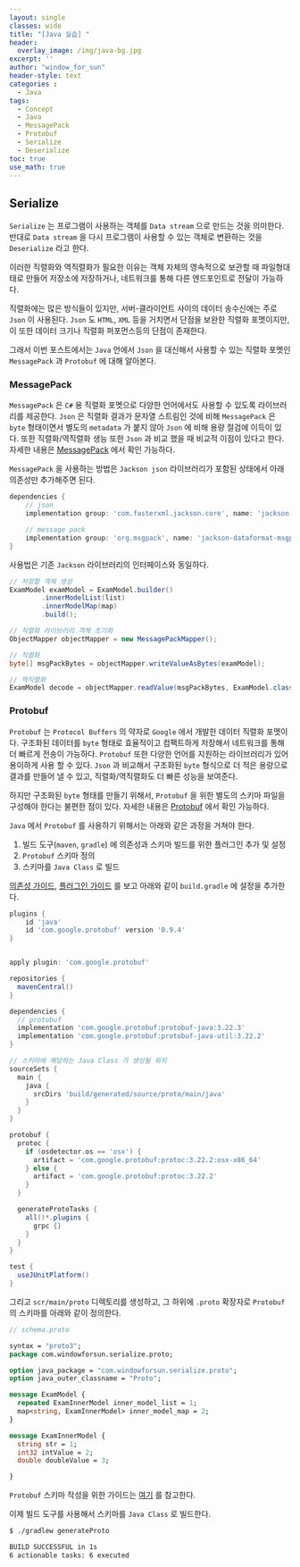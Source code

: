 ```yaml
--- 
layout: single
classes: wide
title: "[Java 실습] "
header:
  overlay_image: /img/java-bg.jpg 
excerpt: ''
author: "window_for_sun"
header-style: text
categories :
  - Java
tags:
  - Concept
  - Java
  - MessagePack
  - Protobuf
  - Serialize
  - Deserialize
toc: true 
use_math: true
---  
```


## Serialize
`Serialize` 는 프로그램이 사용하는 객체를 `Data stream` 으로 만드는 것을 의미한다. 
반대로 `Data stream` 을 다시 프로그램이 사용할 수 있는 객체로 변환하는 것을 `Deserialize` 라고 한다.  

이러한 직렬화와 역직렬화가 필요한 이유는 객체 자체의 영속적으로 보관할 때 파일형대태로 만들어 저장소에 저장하거나, 
네트워크를 통해 다른 엔드포인트로 전달이 가능하다.  

직렬화에는 많은 방식들이 있지만, 서버-클라이언트 사이의 데이터 송수신에는 주로 `Json` 이 사용된다. 
`Json` 도 `HTML`, `XML` 등을 거치면서 단점을 보완한 직렬화 포멧이지만, 
이 또한 데이터 크기나 직렬화 퍼포먼스등의 단점이 존재한다.  

그래서 이번 포스트에서는 `Java` 언에서 `Json` 을 대신해서 사용할 수 있는 직렬화 포멧인 `MessagePack` 과 `Protobuf` 에 대해 알아본다.  

### MessagePack
`MessagePack` 은 `C#` 용 직렬화 포멧으로 다양한 언어에서도 사용할 수 있도록 라이브러리를 제공한다. 
`Json` 은 직렬화 결과가 문자열 스트림인 것에 비해 `MessagePack` 은 `byte` 형태이면서 별도의 `metadata` 가 
붙지 않아 `Json` 에 비해 용량 절검에 이득이 있다. 
또한 직렬화/역직렬화 생능 또한 `Json` 과 비교 했을 때 비교적 이점이 있다고 한다. 
자세한 내용은 [MessagePack](https://msgpack.org/)
에서 확인 가능하다.  

`MessagePack` 을 사용하는 방법은 `Jackson json` 라이브러리가 포함된 상태에서 
아래 의존성만 추가해주면 된다.  

```groovy
dependencies {
    // json
    implementation group: 'com.fasterxml.jackson.core', name: 'jackson-databind', version: '2.15.2'

    // message pack
    implementation group: 'org.msgpack', name: 'jackson-dataformat-msgpack', version: '0.9.5'
}
```  

사용법은 기존 `Jackson` 라이브러리의 인터페이스와 동일하다.  

```java
// 저장할 객체 생성
ExamModel examModel = ExamModel.builder()
        .innerModelList(list)
        .innerModelMap(map)
        .build();

// 직렬화 라이브러리 객체 초기화
ObjectMapper objectMapper = new MessagePackMapper();

// 직렬화
byte[] msgPackBytes = objectMapper.writeValueAsBytes(examModel);

// 역직렬화
ExamModel decode = objectMapper.readValue(msgPackBytes, ExamModel.class);
```  

### Protobuf
`Protobuf` 는 `Protocol Buffers` 의 약자로 `Google` 에서 개발한 데이터 직렬화 포멧이다. 
구조화된 데이터를 `byte` 형태로 효율적이고 컴팩트하게 저장해서 네트워크를 통해 더 빠르게 전송이 가능하다. 
`Protobuf` 또한 다양한 언어를 지원하는 라이브러리가 있어 용이하게 사용 할 수 있다. 
`Json` 과 비교해서 구조화된 `byte` 형식으로 더 적은 용량으로 결과를 만들어 낼 수 있고, 
직렬화/역직렬화도 더 빠른 성능을 보여준다.  

하지만 구조화된 `byte` 형태를 만들기 위해서, `Protobuf` 을 위한 별도의 스키마 파일을 구성해야 한다는 
불편한 점이 있다. 
자세한 내용은 [Protobuf](https://protobuf.dev/)
에서 확인 가능하다.  

`Java` 에서 `Protobuf` 를 사용하기 위해서는 아래와 같은 과정을 거쳐야 한다.  

1. 빌드 도구(`maven`, `gradle`) 에 의존성과 스키마 빌드를 위한 플러그인 추가 및 설정
2. `Protobuf` 스키마 정의
3. 스키마를 `Java Class` 로 빌드

[의존성 가이드](https://github.com/protocolbuffers/protobuf/tree/main/java),
[플러그인 가이드](https://github.com/google/protobuf-gradle-plugin)
를 보고 아래와 같이 `build.gradle` 에 설정을 추가한다.  

```groovy
plugins {
    id 'java'
    id 'com.google.protobuf' version '0.9.4'
}


apply plugin: 'com.google.protobuf'

repositories {
  mavenCentral()
}

dependencies {
  // protobuf
  implementation 'com.google.protobuf:protobuf-java:3.22.3'
  implementation 'com.google.protobuf:protobuf-java-util:3.22.2'
}

// 스키마에 해당하는 Java Class 가 생성될 위치
sourceSets {
  main {
    java {
      srcDirs 'build/generated/source/proto/main/java'
    }
  }
}

protobuf {
  protoc {
    if (osdetector.os == 'osx') {
      artifact = 'com.google.protobuf:protoc:3.22.2:osx-x86_64'
    } else {
      artifact = 'com.google.protobuf:protoc:3.22.2'
    }
  }

  generateProtoTasks {
    all()*.plugins {
      grpc {}
    }
  }
}

test {
  useJUnitPlatform()
}
```  

그리고 `scr/main/proto` 디렉토리를 생성하고, 
그 하위에 `.proto` 확장자로 `Protobuf` 의 스키마를 아래와 같이 정의한다.  

```protobuf
// schema.proto

syntax = "proto3";
package com.windowforsun.serialize.proto;

option java_package = "com.windowforsun.serialize.proto";
option java_outer_classname = "Proto";

message ExamModel {
  repeated ExamInnerModel inner_model_list = 1;
  map<string, ExamInnerModel> inner_model_map = 2;
}

message ExamInnerModel {
  string str = 1;
  int32 intValue = 2;
  double doubleValue = 3;

}
```  

`Protobuf` 스키마 작성을 위한 가이드는 [여기](https://protobuf.dev/programming-guides/proto3/)
를 참고한다.  

이제 빌드 도구를 사용해서 스키마를 `Java Class` 로 빌드한다.  

```bash
$ ./gradlew generateProto

BUILD SUCCESSFUL in 1s
6 actionable tasks: 6 executed
```  

